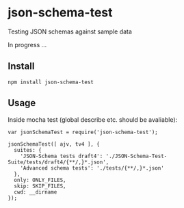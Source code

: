 # json-schema-test
Testing JSON schemas against sample data


In progress ...


## Install

```
npm install json-schema-test
```


## Usage


Inside mocha test (global describe etc. should be avaliable):

```
var jsonSchemaTest = require('json-schema-test');

jsonSchemaTest([ ajv, tv4 ], {
  suites: {
    'JSON-Schema tests draft4': './JSON-Schema-Test-Suite/tests/draft4/{**/,}*.json',
    'Advanced schema tests': './tests/{**/,}*.json'
  },
  only: ONLY_FILES,
  skip: SKIP_FILES,
  cwd: __dirname
});
```
